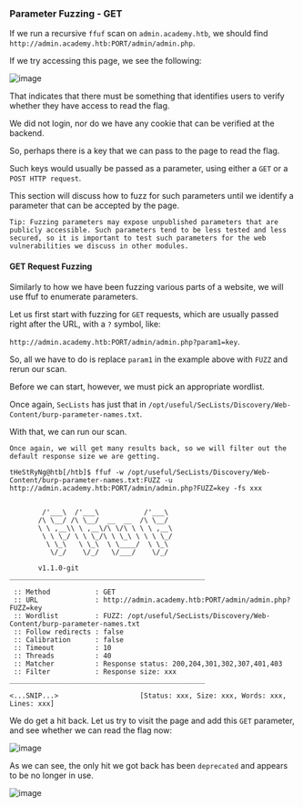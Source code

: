### Parameter Fuzzing - GET

If we run a recursive ```ffuf``` scan on ```admin.academy.htb```, we should find ```http://admin.academy.htb:PORT/admin/admin.php```. 

If we try accessing this page, we see the following:

![image](https://github.com/tHeStRyNg/SecureSphereLabs/assets/118682909/a5e5b383-0ded-4278-a7e9-c83164499c6e)

That indicates that there must be something that identifies users to verify whether they have access to read the flag. 

We did not login, nor do we have any cookie that can be verified at the backend. 

So, perhaps there is a key that we can pass to the page to read the flag. 

Such keys would usually be passed as a parameter, using either a ```GET``` or a ```POST HTTP request```. 

This section will discuss how to fuzz for such parameters until we identify a parameter that can be accepted by the page.

``` Tip: Fuzzing parameters may expose unpublished parameters that are publicly accessible. Such parameters tend to be less tested and less secured, so it is important to test such parameters for the web vulnerabilities we discuss in other modules.   ```

#### GET Request Fuzzing

Similarly to how we have been fuzzing various parts of a website, we will use ffuf to enumerate parameters. 

Let us first start with fuzzing for ```GET``` requests, which are usually passed right after the URL, with a ```?``` symbol, like:

```http://admin.academy.htb:PORT/admin/admin.php?param1=key```.

So, all we have to do is replace ```param1``` in the example above with ```FUZZ``` and rerun our scan. 

Before we can start, however, we must pick an appropriate wordlist. 

Once again, ```SecLists``` has just that in ```/opt/useful/SecLists/Discovery/Web-Content/burp-parameter-names.txt```. 

With that, we can run our scan.

``` Once again, we will get many results back, so we will filter out the default response size we are getting. ```

```
tHeStRyNg@htb[/htb]$ ffuf -w /opt/useful/SecLists/Discovery/Web-Content/burp-parameter-names.txt:FUZZ -u http://admin.academy.htb:PORT/admin/admin.php?FUZZ=key -fs xxx


        /'___\  /'___\           /'___\       
       /\ \__/ /\ \__/  __  __  /\ \__/       
       \ \ ,__\\ \ ,__\/\ \/\ \ \ \ ,__\      
        \ \ \_/ \ \ \_/\ \ \_\ \ \ \ \_/      
         \ \_\   \ \_\  \ \____/  \ \_\       
          \/_/    \/_/   \/___/    \/_/       

       v1.1.0-git
________________________________________________

 :: Method           : GET
 :: URL              : http://admin.academy.htb:PORT/admin/admin.php?FUZZ=key
 :: Wordlist         : FUZZ: /opt/useful/SecLists/Discovery/Web-Content/burp-parameter-names.txt
 :: Follow redirects : false
 :: Calibration      : false
 :: Timeout          : 10
 :: Threads          : 40
 :: Matcher          : Response status: 200,204,301,302,307,401,403
 :: Filter           : Response size: xxx
________________________________________________

<...SNIP...>                    [Status: xxx, Size: xxx, Words: xxx, Lines: xxx]
```

We do get a hit back. Let us try to visit the page and add this ```GET``` parameter, and see whether we can read the flag now:

![image](https://github.com/tHeStRyNg/SecureSphereLabs/assets/118682909/916017e3-3809-410e-ba16-710618aa2ce7)

As we can see, the only hit we got back has been ```deprecated``` and appears to be no longer in use.

![image](https://github.com/tHeStRyNg/SecureSphereLabs/assets/118682909/0a9d45d3-8342-4411-8e17-bb352be1cd13)

